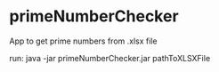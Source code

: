 # primeNumberChecker
App to get prime numbers from .xlsx file


run:
    java -jar primeNumberChecker.jar pathToXLSXFile
